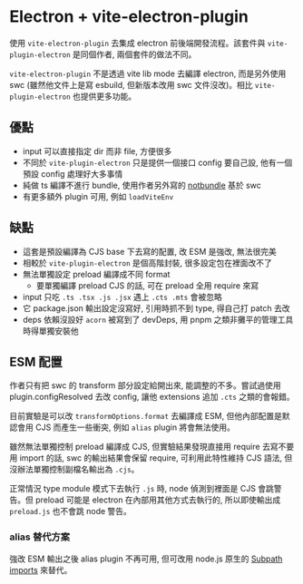 # Electron + vite-electron-plugin

使用 `vite-electron-plugin` 去集成 electron 前後端開發流程。該套件與 `vite-plugin-electron` 是同個作者, 兩個套件的做法不同。

`vite-electron-plugin` 不是透過 vite lib mode 去編譯 electron, 而是另外使用 swc (雖然他文件上是寫 esbuild, 但新版本改用 swc 文件沒改)。相比 `vite-plugin-electron` 也提供更多功能。

## 優點

- input 可以直接指定 dir 而非 file, 方便很多
- 不同於 `vite-plugin-electron` 只是提供一個接口 config 要自己設, 他有一個預設 config 處理好大多事情
- 純做 ts 編譯不進行 bundle, 使用作者另外寫的 [notbundle](https://github.com/caoxiemeihao/notbundle) 基於 swc
- 有更多額外 plugin 可用, 例如 `loadViteEnv`

## 缺點

- 這套是預設編譯為 CJS base 下去寫的配置, 改 ESM 是強改, 無法很完美
- 相較於 `vite-plugin-electron` 是個高階封裝, 很多設定包在裡面改不了
- 無法單獨設定 preload 編譯成不同 format
  - 要單獨編譯 preload CJS 的話, 可在 preload 全用 require 來寫
- input 只吃 `.ts .tsx .js .jsx` 遇上 `.cts .mts` 會被忽略
- 它 package.json 輸出設定沒寫好, 引用時抓不到 type, 得自己打 patch 去改
- deps 依賴沒設好 `acorn` 被寫到了 devDeps, 用 pnpm 之類非攤平的管理工具時得單獨安裝他

## ESM 配置

作者只有把 swc 的 transform 部分設定給開出來, 能調整的不多。嘗試過使用 plugin.configResolved 去改 config, 讓他 extensions 追加 `.cts` 之類的會報錯。

目前實驗是可以改 `transformOptions.format` 去編譯成 ESM, 但他內部配置是默認會用 CJS 而產生一些衝突, 例如 `alias` plugin 將會無法使用。

雖然無法單獨控制 preload 編譯成 CJS, 但實驗結果發現直接用 require 去寫不要用 import 的話, swc 的輸出結果會保留 require, 可利用此特性維持 CJS 語法, 但沒辦法單獨控制副檔名輸出為 `.cjs`。

正常情況 type module 模式下去執行 `.js` 時, node 偵測到裡面是 CJS 會跳警告。但 preload 可能是 electron 在內部用其他方式去執行的, 所以即使輸出成 `preload.js` 也不會跳 node 警告。

### alias 替代方案

強改 ESM 輸出之後 alias plugin 不再可用, 但可改用 node.js 原生的 [Subpath imports](https://nodejs.org/api/packages.html#subpath-imports) 來替代。
